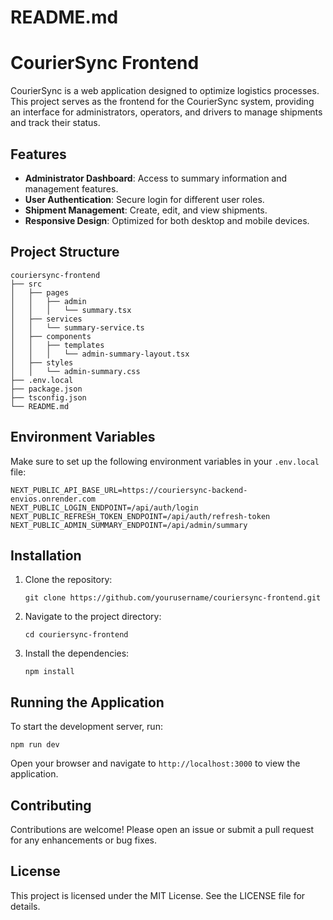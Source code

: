 # README.md

# CourierSync Frontend

CourierSync is a web application designed to optimize logistics processes. This project serves as the frontend for the CourierSync system, providing an interface for administrators, operators, and drivers to manage shipments and track their status.

## Features

- **Administrator Dashboard**: Access to summary information and management features.
- **User Authentication**: Secure login for different user roles.
- **Shipment Management**: Create, edit, and view shipments.
- **Responsive Design**: Optimized for both desktop and mobile devices.

## Project Structure

```
couriersync-frontend
├── src
│   ├── pages
│   │   ├── admin
│   │   │   └── summary.tsx
│   ├── services
│   │   └── summary-service.ts
│   ├── components
│   │   ├── templates
│   │   │   └── admin-summary-layout.tsx
│   ├── styles
│   │   └── admin-summary.css
├── .env.local
├── package.json
├── tsconfig.json
└── README.md
```

## Environment Variables

Make sure to set up the following environment variables in your `.env.local` file:

```
NEXT_PUBLIC_API_BASE_URL=https://couriersync-backend-envios.onrender.com
NEXT_PUBLIC_LOGIN_ENDPOINT=/api/auth/login
NEXT_PUBLIC_REFRESH_TOKEN_ENDPOINT=/api/auth/refresh-token
NEXT_PUBLIC_ADMIN_SUMMARY_ENDPOINT=/api/admin/summary
```

## Installation

1. Clone the repository:
   ```
   git clone https://github.com/yourusername/couriersync-frontend.git
   ```
2. Navigate to the project directory:
   ```
   cd couriersync-frontend
   ```
3. Install the dependencies:
   ```
   npm install
   ```

## Running the Application

To start the development server, run:
```
npm run dev
```
Open your browser and navigate to `http://localhost:3000` to view the application.

## Contributing

Contributions are welcome! Please open an issue or submit a pull request for any enhancements or bug fixes.

## License

This project is licensed under the MIT License. See the LICENSE file for details.